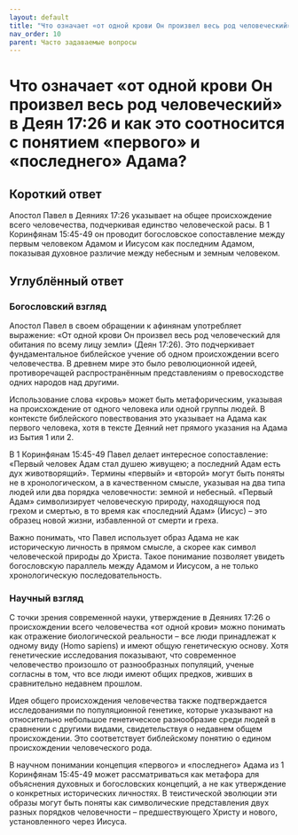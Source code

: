 ```yaml
---
layout: default
title: "Что означает «от одной крови Он произвел весь род человеческий» в Деян 17:26 и как это соотносится с понятием «первого» и «последнего» Адама?"
nav_order: 10
parent: Часто задаваемые вопросы
---
```


# Что означает «от одной крови Он произвел весь род человеческий» в Деян 17:26 и как это соотносится с понятием «первого» и «последнего» Адама?

## Короткий ответ

Апостол Павел в Деяниях 17:26 указывает на общее происхождение всего человечества, подчеркивая единство человеческой расы. В 1 Коринфянам 15:45-49 он проводит богословское сопоставление между первым человеком Адамом и Иисусом как последним Адамом, показывая духовное различие между небесным и земным человеком.

## Углублённый ответ

### Богословский взгляд

Апостол Павел в своем обращении к афинянам употребляет выражение: «От одной крови Он произвел весь род человеческий для обитания по всему лицу земли» (Деян 17:26). Это подчеркивает фундаментальное библейское учение об одном происхождении всего человечества. В древнем мире это было революционной идеей, противоречащей распространённым представлениям о превосходстве одних народов над другими. 

Использование слова «кровь» может быть метафорическим, указывая на происхождение от одного человека или одной группы людей. В контексте библейского повествования это указывает на Адама как первого человека, хотя в тексте Деяний нет прямого указания на Адама из Бытия 1 или 2.

В 1 Коринфянам 15:45-49 Павел делает интересное сопоставление: «Первый человек Адам стал душею живущею; а последний Адам есть дух животворящий». Термины «первый» и «второй» могут быть поняты не в хронологическом, а в качественном смысле, указывая на два типа людей или два порядка человечности: земной и небесный. «Первый Адам» символизирует человеческую природу, находящуюся под грехом и смертью, в то время как «последний Адам» (Иисус) – это образец новой жизни, избавленной от смерти и греха.

Важно понимать, что Павел использует образ Адама не как историческую личность в прямом смысле, а скорее как символ человеческой природы до Христа. Такое понимание позволяет увидеть богословскую параллель между Адамом и Иисусом, а не только хронологическую последовательность.

### Научный взгляд

С точки зрения современной науки, утверждение в Деяниях 17:26 о происхождении всего человечества «от одной крови» можно понимать как отражение биологической реальности – все люди принадлежат к одному виду (Homo sapiens) и имеют общую генетическую основу. Хотя генетические исследования показывают, что современное человечество произошло от разнообразных популяций, ученые согласны в том, что все люди имеют общих предков, живших в сравнительно недавнем прошлом.

Идея общего происхождения человечества также подтверждается исследованиями по популяционной генетике, которые указывают на относительно небольшое генетическое разнообразие среди людей в сравнении с другими видами, свидетельствуя о недавнем общем происхождении. Это соответствует библейскому понятию о едином происхождении человеческого рода.

В научном понимании концепция «первого» и «последнего» Адама из 1 Коринфянам 15:45-49 может рассматриваться как метафора для объяснения духовных и богословских концепций, а не как утверждение о конкретных исторических личностях. В теистической эволюции эти образы могут быть поняты как символические представления двух разных порядков человечности – предшествующего Христу и нового, установленного через Иисуса.